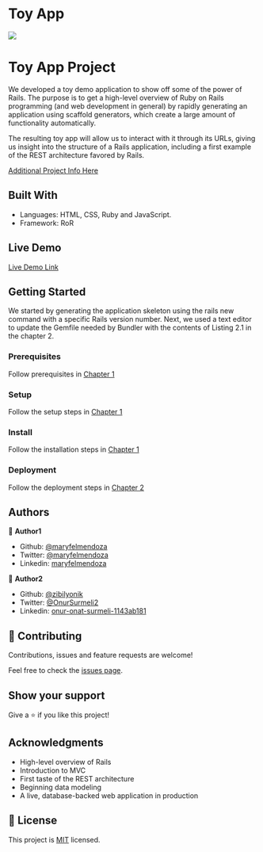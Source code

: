 # Toy App

![](https://img.shields.io/badge/Microverse-blueviolet)

# Toy App Project

We developed a toy demo application to show off some of the power of Rails. The purpose is to get a high-level overview of Ruby on Rails programming (and web development in general) by rapidly generating an application using scaffold generators, which create a large amount of functionality automatically.

The resulting toy app will allow us to interact with it through its URLs, giving us insight into the structure of a Rails application, including a first example of the REST architecture favored by Rails.


[Additional Project Info Here](https://www.learnenough.com/ruby-on-rails-4th-edition-tutorial/toy_app)

## Built With

- Languages: HTML, CSS, Ruby and JavaScript.
- Framework: RoR


## Live Demo

[Live Demo Link](https://livedemo.com)


## Getting Started

We started by generating the application skeleton using the rails new command with a specific Rails version number.
Next, we used a text editor to update the Gemfile needed by Bundler with the contents of Listing 2.1 in the chapter 2.


### Prerequisites

Follow prerequisites in [Chapter 1](https://www.learnenough.com/ruby-on-rails-4th-edition-tutorial/beginning)


### Setup

Follow the setup steps in [Chapter 1](https://www.learnenough.com/ruby-on-rails-4th-edition-tutorial/beginning)


### Install

Follow the installation steps in [Chapter 1](https://www.learnenough.com/ruby-on-rails-4th-edition-tutorial/beginning)


### Deployment

Follow the deployment steps in [Chapter 2](https://www.learnenough.com/ruby-on-rails-4th-edition-tutorial/toy_app)



## Authors

👤 **Author1**

- Github: [@maryfelmendoza](https://github.com/maryfelmendoza)
- Twitter: [@maryfelmendoza](https://twitter.com/maryfelmendoza)
- Linkedin: [maryfelmendoza](https://linkedin.com/in/maryfelmendoza)

👤 **Author2**

- Github: [@zibilyonik](https://github.com/Zibilyonik)
- Twitter: [@OnurSurmeli2](https://twitter.com/OnurSurmeli2)
- Linkedin: [onur-onat-surmeli-1143ab181](https://www.linkedin.com/in/onur-onat-surmeli-1143ab181/)


## 🤝 Contributing

Contributions, issues and feature requests are welcome!

Feel free to check the [issues page](issues/).

## Show your support

Give a ⭐️ if you like this project!

## Acknowledgments

- High-level overview of Rails
- Introduction to MVC
- First taste of the REST architecture
- Beginning data modeling
- A live, database-backed web application in production

## 📝 License

This project is [MIT](lic.url) licensed.
